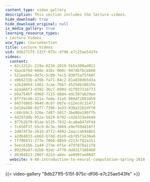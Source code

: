 ```yaml
---
content_type: video_gallery
description: This section includes the lecture videos.
hide_download: true
hide_download_original: null
is_media_gallery: true
learning_resource_types:
- Lecture Videos
ocw_type: CourseSection
title: Lecture Videos
uid: 8db271f5-515f-975c-df06-e7c25ae543fe
videos:
  content:
  - 62c1212c-219a-6234-2019-5b5a300ad812
  - daac676d-868e-41bc-000c-947dbfbcbb08
  - 521ee69e-dd7c-5c09-7ec5-030f5af5f60f
  - e0b6233b-a76b-fa71-84c2-81a038db5d3a
  - a2b2405d-1462-3cae-fbb7-45254b28825b
  - a2aa66f3-d392-36c7-699d-d1f937316773
  - b9a754bf-d96d-7115-d8d4-edc307ab29ee
  - 8fff9cd0-321a-fe8e-31e5-909df2863d59
  - 845fd865-964d-8c87-b8fe-e12ecdc31472
  - bd10a208-92f7-7396-3e33-838a3162dff0
  - c60cb9c3-326e-7d87-5017-3be80a190ffb
  - 4d297d9b-052a-5829-6792-c426333e4640
  - 977b2b70-81aa-b135-7932-4ca0a047df4d
  - 7c650f3f-55c9-8c3e-3069-e9ef69d410ff
  - 3d874f3e-261d-d7f2-4992-2aaccab948b5
  - a2db4033-eb6d-b7dd-d1e9-eb7d5f1e36a6
  - ff786631-277e-7066-08b9-d213cf82a151
  - 5eec61bb-1a44-273e-6f5e-47df078a11f8
  - 092d9a97-d2b8-92dc-4770-ddd317160460
  - d4304813-2067-d2a3-a8ec-ae8997ae08d7
  website: 9-40-introduction-to-neural-computation-spring-2018
---
```



{{< video-gallery "8db271f5-515f-975c-df06-e7c25ae543fe" >}}

